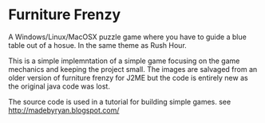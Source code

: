 Furniture Frenzy
===============

A Windows/Linux/MacOSX puzzle game where you have to guide a blue table out
of a hosue. In the same theme as Rush Hour.

This is a simple implemntation of a simple game focusing on the game mechanics
and keeping the project small. The images are salvaged from an older version
of furniture frenzy for J2ME but the code is entirely new as the original
java code was lost.

The source code is used in a tutorial for building simple games. see http://madebyryan.blogspot.com/
